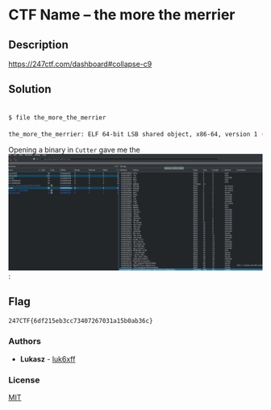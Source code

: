 # CTF Name – the more the merrier


## Description
https://247ctf.com/dashboard#collapse-c9


## Solution
```bash

$ file the_more_the_merrier

the_more_the_merrier: ELF 64-bit LSB shared object, x86-64, version 1 (SYSV), dynamically linked, interpreter /lib64/ld-linux-x86-64.so.2, for GNU/Linux 3.2.0, BuildID[sha1]=0f750d638337391328fa7432dd362189de908c1e, stripped
```
Opening a binary in `Cutter` gave me the ![flag](flag.png):



## Flag
```
247CTF{6df215eb3cc73407267031a15b0ab36c}
```

### Authors
* **Lukasz** - [luk6xff](https://github.com/luk6xff)

### License
[MIT](https://choosealicense.com/licenses/mit/)